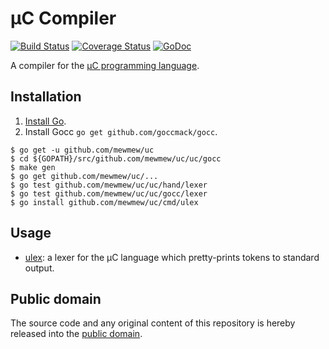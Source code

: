 # µC Compiler

[![Build Status](https://travis-ci.org/mewmew/uc.svg?branch=master)](https://travis-ci.org/mewmew/uc)
[![Coverage Status](https://coveralls.io/repos/github/mewmew/uc/badge.svg?branch=master)](https://coveralls.io/github/mewmew/uc?branch=master)
[![GoDoc](https://godoc.org/github.com/mewmew/uc?status.svg)](https://godoc.org/github.com/mewmew/uc)

A compiler for the [µC programming language](https://www.it.uu.se/katalog/aleji304/CompilersProject/uc.html).

## Installation

1. [Install Go](https://golang.org/doc/install).
2. Install Gocc `go get github.com/goccmack/gocc`.

```
$ go get -u github.com/mewmew/uc
$ cd ${GOPATH}/src/github.com/mewmew/uc/uc/gocc
$ make gen
$ go get github.com/mewmew/uc/...
$ go test github.com/mewmew/uc/uc/hand/lexer
$ go test github.com/mewmew/uc/uc/gocc/lexer
$ go install github.com/mewmew/uc/cmd/ulex
```

## Usage

* [ulex](https://godoc.org/github.com/mewmew/uc/cmd/ulex): a lexer for the µC language which pretty-prints tokens to standard output.

## Public domain

The source code and any original content of this repository is hereby released into the [public domain].

[public domain]: https://creativecommons.org/publicdomain/zero/1.0/
